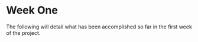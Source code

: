 # Week One

The following will detail what has been accomplished so far in the first week of the project. 
